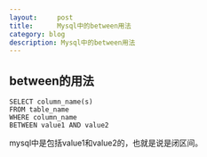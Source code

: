 ```yaml
---
layout:     post
title:      Mysql中的between用法
category: blog
description: Mysql中的between用法
---
```


## between的用法

	SELECT column_name(s)
	FROM table_name
	WHERE column_name
	BETWEEN value1 AND value2  
	
mysql中是包括value1和value2的，也就是说是闭区间。
